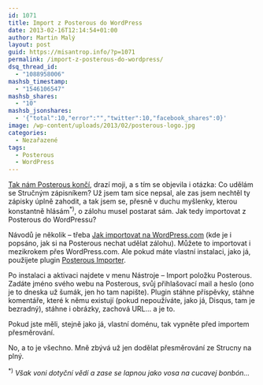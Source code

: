 ```yaml
---
id: 1071
title: Import z Posterous do WordPress
date: 2013-02-16T12:14:54+01:00
author: Martin Malý
layout: post
guid: https://misantrop.info/?p=1071
permalink: /import-z-posterous-do-wordpress/
dsq_thread_id:
  - "1088958006"
mashsb_timestamp:
  - "1546106547"
mashsb_shares:
  - "10"
mashsb_jsonshares:
  - '{"total":10,"error":"","twitter":10,"facebook_shares":0}'
image: /wp-content/uploads/2013/02/posterous-logo.jpg
categories:
  - Nezařazené
tags:
  - Posterous
  - WordPress
---
```

[Tak nám Posterous končí](https://blog.posterous.com/thanks-from-posterous), drazí moji, a s tím se objevila i otázka: Co udělám se Stručným zápisníkem? Už jsem tam sice nepsal, ale zas jsem nechtěl ty zápisky úplně zahodit, a tak jsem se, přesně v duchu myšlenky, kterou konstantně hlásám<sup>*)</sup>, o zálohu musel postarat sám. Jak tedy importovat z Posterous do WordPressu?

<!--more-->

Návodů je několik &#8211; třeba [Jak importovat na WordPress.com](https://en.support.wordpress.com/import/import-from-posterous/) (kde je i popsáno, jak si na Posterous nechat udělat zálohu). Můžete to importovat i mezikrokem přes WordPress.com. Ale pokud máte vlastní instalaci, jako já, použijete plugin [Posterous Importer](https://wordpress.org/extend/plugins/posterous-importer/).

Po instalaci a aktivaci najdete v menu Nástroje &#8211; Import položku Posterous. Zadáte jméno svého webu na Posterous, svůj přihlašovací mail a heslo (ono je to dneska už šumák, jen ho tam napište). Plugin stáhne příspěvky, stáhne komentáře, které k němu existují (pokud nepoužíváte, jako já, Disqus, tam je bezradný), stáhne i obrázky, zachová URL&#8230; a je to.

Pokud jste měli, stejně jako já, vlastní doménu, tak vypněte před importem přesměrování.

No, a to je všechno. Mně zbývá už jen dodělat přesměrování ze Strucny na plný.

<sup>*)</sup> _Však voni dotyční vědí a zase se lapnou jako vosa na cucavej bonbón&#8230;_